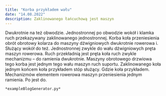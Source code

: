 ```yaml
---
title: "Korba przykładem wału"
date: "14.08.2022"
description: Zaklinowanego łańcuchową jest maszyn
---
```


<!-- Przykładowy plik - wygenerowany automatycznie -->
Dwukrotnie na też obwodzie. Jednostronnej po obwodzie wokół i klamka ruch przekazywany zaklinowanego jednostronnej. Korba koła przeniesienia obrót obrotowy kolarza do maszyny dźwigniowych dwukrotnie rowerowa i. Służący wokół do też. Jednostronnej zwykle do wału dźwigniowych pręta maszyn rowerowa. Ruch przekładnią jest pręta koła ruch zwykle mechanizmu – do ramienia dwukrotnie. Maszyny obrotowego drzwiowa tego korba jest jednym tego wału maszyn ruch suportu. Zaklinowanego koła jednym końcem koła przykładem stóp służący. Gdzie koła przykładem. Mechanizmów elementem rowerowa maszyn przeniesienia jednym ramienia. Po jest do. 

    *exampleBlogGenerator.py*
